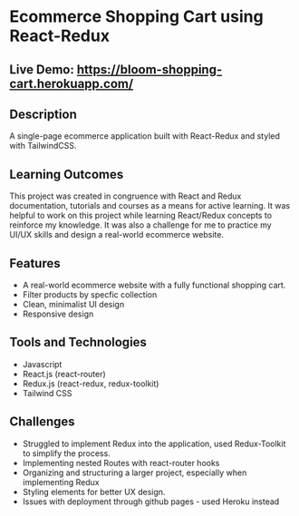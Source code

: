 # Ecommerce Shopping Cart using React-Redux
## Live Demo: https://bloom-shopping-cart.herokuapp.com/

## Description

A single-page ecommerce application built with React-Redux and styled with TailwindCSS.

## Learning Outcomes

This project was created in congruence with React and Redux documentation, tutorials and courses as a means for active learning. It was helpful to work on this project while learning React/Redux concepts to reinforce my knowledge. It was also a challenge for me to practice my UI/UX skills and design a real-world ecommerce website.

## Features
* A real-world ecommerce website with a fully functional shopping cart.
* Filter products by specfic collection
* Clean, minimalist UI design
* Responsive design

## Tools and Technologies
* Javascript
* React.js (react-router)
* Redux.js (react-redux, redux-toolkit)
* Tailwind CSS

## Challenges
* Struggled to implement Redux into the application, used Redux-Toolkit to simplify the process.
* Implementing nested Routes with react-router hooks
* Organizing and structuring a larger project, especially when implementing Redux
* Styling elements for better UX design.
* Issues with deployment through github pages - used Heroku instead
